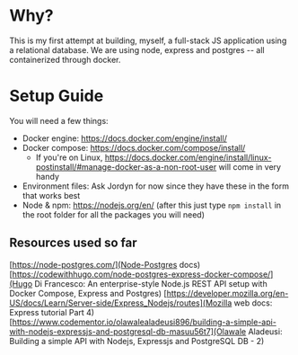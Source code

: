 # Why?

This is my first attempt at building, myself, a full-stack JS application using a relational database. We are using node, express and postgres -- all containerized through docker.

# Setup Guide

You will need a few things:
- Docker engine: https://docs.docker.com/engine/install/
- Docker compose: https://docs.docker.com/compose/install/
    - If you're on Linux, https://docs.docker.com/engine/install/linux-postinstall/#manage-docker-as-a-non-root-user will come in very handy
- Environment files: Ask Jordyn for now since they have these in the form that works best
- Node & npm: https://nodejs.org/en/ (after this just type `npm install` in the root folder for all the packages you will need)

## Resources used so far

[https://node-postgres.com/](Node-Postgres docs)
[https://codewithhugo.com/node-postgres-express-docker-compose/](Hugo Di Francesco: An enterprise-style Node.js REST API setup with Docker Compose, Express and Postgres)
[https://developer.mozilla.org/en-US/docs/Learn/Server-side/Express_Nodejs/routes](Mozilla web docs: Express tutorial Part 4)
[https://www.codementor.io/olawalealadeusi896/building-a-simple-api-with-nodejs-expressjs-and-postgresql-db-masuu56t7](Olawale Aladeusi: Building a simple API with Nodejs, Expressjs and PostgreSQL DB - 2)
